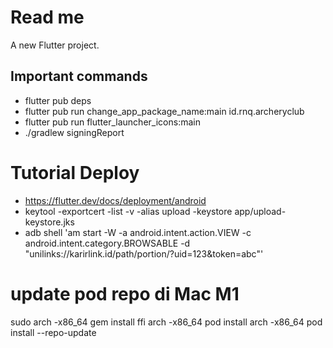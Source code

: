 # Read me

A new Flutter project.

## Important commands
- flutter pub deps
- flutter pub run change_app_package_name:main id.rnq.archeryclub
- flutter pub run flutter_launcher_icons:main
- ./gradlew signingReport

# Tutorial Deploy
- https://flutter.dev/docs/deployment/android
- keytool -exportcert -list -v -alias upload -keystore app/upload-keystore.jks
- adb shell 'am start -W -a android.intent.action.VIEW -c android.intent.category.BROWSABLE -d "unilinks://karirlink.id/path/portion/?uid=123&token=abc"'

# update pod repo di Mac M1
sudo arch -x86_64 gem install ffi
arch -x86_64 pod install
arch -x86_64 pod install --repo-update